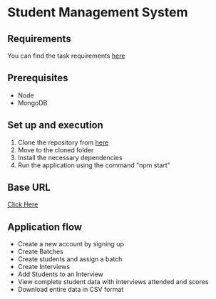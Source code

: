 # Student Management System

## Requirements

You can find the task requirements [here](https://docs.google.com/document/d/1Wf5_tHPyuRij0311_OK9Pl5Qv3LERhsALYjtbU0VjhE/edit)

## Prerequisites

- Node
- MongoDB

## Set up and execution

1. Clone the repository from [here](https://github.com/arunsridher/sms.git)
2. Move to the cloned folder
3. Install the necessary dependencies
4. Run the application using the command "npm start"

## Base URL

[Click Here](http://localhost:8000/)

## Application flow

- Create a new account by signing up
- Create Batches
- Create students and assign a batch
- Create Interviews
- Add Students to an Interview
- View complete student data with interviews attended and scores
- Download entire data in CSV format
